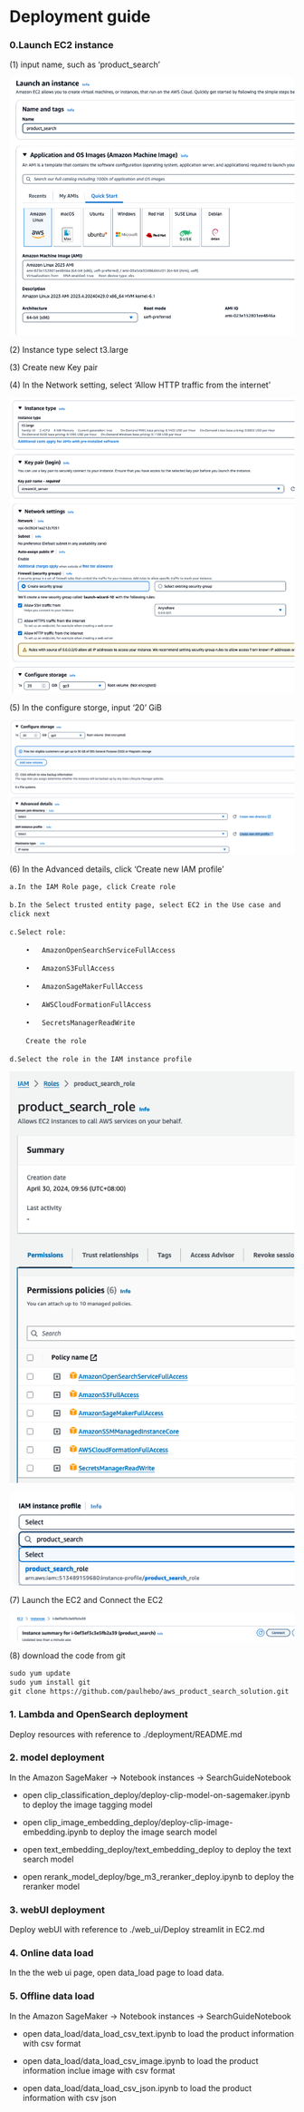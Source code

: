 # Deployment guide

### 0.Launch EC2 instance

(1)	input name, such as ‘product_search’

![EC2](/images/ec2-1.png)

(2)	Instance type select t3.large

(3)	Create new Key pair

(4)	In the Network setting, select ‘Allow HTTP traffic from the internet’

![EC2](/images/ec2-2.png)

(5)	In the configure storge, input ‘20’ GiB

![EC2](/images/ec2-3.png)

(6)	In the Advanced details, click ‘Create new IAM profile’

    a.In the IAM Role page, click Create role
    
    b.In the Select trusted entity page, select EC2 in the Use case and click next
    
    c.Select role:
    
        •	AmazonOpenSearchServiceFullAccess
        
        •	AmazonS3FullAccess
        
        •	AmazonSageMakerFullAccess
        
        •	AWSCloudFormationFullAccess
        
        •	SecretsManagerReadWrite
        
        Create the role
        
    d.Select the role in the IAM instance profile
    
![EC2](/images/ec2-6.png)

![EC2](/images/ec2-7.png)
    
(7)	Launch the EC2 and Connect the EC2

![EC2](/images/ec2-8.png)

(8) download the code from git

```
sudo yum update
sudo yum install git
git clone https://github.com/paulhebo/aws_product_search_solution.git
```


### 1. Lambda and OpenSearch deployment

Deploy resources with reference to ./deployment/README.md


### 2. model deployment

In the Amazon SageMaker -> Notebook instances -> SearchGuideNotebook

* open clip_classification_deploy/deploy-clip-model-on-sagemaker.ipynb to deploy the image tagging model

* open clip_image_embedding_deploy/deploy-clip-image-embedding.ipynb to deploy the image search model

* open text_embedding_deploy/text_embedding_deploy to deploy the text search model

* open rerank_model_deploy/bge_m3_reranker_deploy.ipynb to deploy the reranker model


### 3. webUI deployment


Deploy webUI with reference to ./web_ui/Deploy streamlit in EC2.md


### 4. Online data load

In the the web ui page, open data_load page to load data. 


### 5. Offline data load

In the Amazon SageMaker -> Notebook instances -> SearchGuideNotebook

* open data_load/data_load_csv_text.ipynb to load the product information with csv format

* open data_load/data_load_csv_image.ipynb to load the product information inclue image with csv format

* open data_load/data_load_csv_json.ipynb to load the product information with csv json
